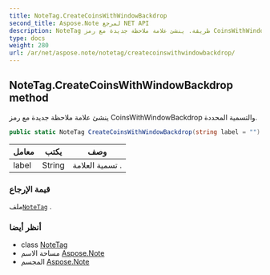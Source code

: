```yaml
---
title: NoteTag.CreateCoinsWithWindowBackdrop
second_title: Aspose.Note لمرجع NET API
description: NoteTag طريقة. ينشئ علامة ملاحظة جديدة مع رمز CoinsWithWindowBackdrop والتسمية المحددة.
type: docs
weight: 280
url: /ar/net/aspose.note/notetag/createcoinswithwindowbackdrop/
---
```

## NoteTag.CreateCoinsWithWindowBackdrop method

ينشئ علامة ملاحظة جديدة مع رمز CoinsWithWindowBackdrop والتسمية المحددة.

```csharp
public static NoteTag CreateCoinsWithWindowBackdrop(string label = "")
```

| معامل | يكتب | وصف |
| --- | --- | --- |
| label | String | تسمية العلامة . |

### قيمة الإرجاع

ملف[`NoteTag`](../) .

### أنظر أيضا

* class [NoteTag](../)
* مساحة الاسم [Aspose.Note](../../notetag/)
* المجسم [Aspose.Note](../../../)


